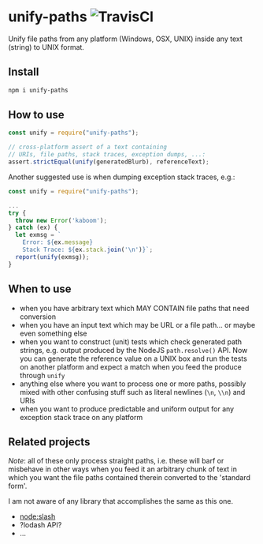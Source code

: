 # unify-paths  ![TravisCI](https://travis-ci.org/GerHobbelt/unify-paths.svg?branch=master)

Unify file paths from any platform (Windows, OSX, UNIX) inside any text (string) to UNIX format.


## Install

```bash
npm i unify-paths
```


## How to use

```js
const unify = require("unify-paths");

// cross-platform assert of a text containing 
// URIs, file paths, stack traces, exception dumps, ...:
assert.strictEqual(unify(generatedBlurb), referenceText); 
```

Another suggested use is when dumping exception stack traces, e.g.:

```js
const unify = require("unify-paths");

...
try {
  throw new Error('kaboom');
} catch (ex) {
  let exmsg = `
    Error: ${ex.message}
    Stack Trace: ${ex.stack.join('\n')}`;
  report(unify(exmsg));
}
```


## When to use

- when you have arbitrary text which MAY CONTAIN file paths that need conversion
- when you have an input text which may be URL or a file path... or maybe even something else
- when you want to construct (unit) tests which check generated path strings, e.g. output produced by the NodeJS `path.resolve()` API. Now you can generate the reference value on a UNIX box and run the tests on another platform and expect a match when you feed the produce through `unify`
- anything else where you want to process one or more paths, possibly mixed with other confusing stuff such as literal newlines (`\n`, `\\n`) and URIs
- when you want to produce predictable and uniform output for any exception stack trace on any platform


## Related projects 

*Note*: all of these only process straight paths, i.e. these will barf or misbehave in other ways when you feed it an arbitrary chunk of text in which you want the file paths contained therein converted to the 'standard form'.

I am not aware of any library that accomplishes the same as this one.

- [node:slash](https://www.npmjs.com/package/slash)
- ?lodash API?
- ...

